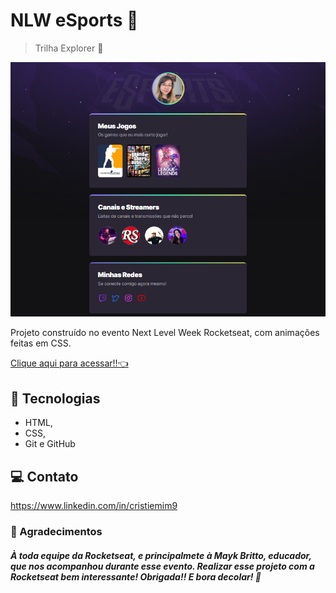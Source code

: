 # NLW eSports 🚀

> Trilha Explorer 🧐

![preview](./.github/Preview.jpg)

Projeto construído no evento Next Level Week Rocketseat, com animações feitas em CSS.

[Clique aqui para acessar!!👈](https://tiemi9.github.io/NLW-eSports/)

## 📡 Tecnologias

- HTML,
- CSS,
-  Git e GitHub 
##  💻 Contato

https://www.linkedin.com/in/cristiemim9

 ### 🎉 Agradecimentos 
##### À toda equipe da Rocketseat, e principalmete à Mayk Britto, educador, que nos acompanhou durante esse evento. Realizar esse projeto com a Rocketseat bem interessante! Obrigada!! E bora decolar! 🚀